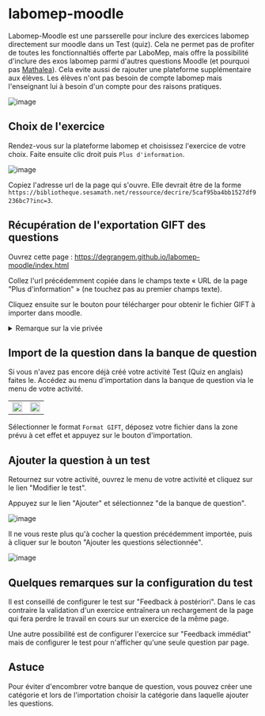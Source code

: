 # labomep-moodle
 
Labomep-Moodle est une parsserelle pour inclure des exercices labomep directement sur moodle dans un Test (quiz).
Cela ne permet pas de profiter de toutes les fonctionnaltiés offerte par LaboMep, mais offre la possibilité d'inclure des exos labomep parmi d'autres questions Moodle (et pourquoi pas [Mathalea](https://coopmaths.fr/mathalea.html?v=moodle&z=1)). Cela evite aussi de rajouter une plateforme supplémentaire aux élèves.
Les élèves n'ont pas besoin de compte labomep mais l'enseignant lui à besoin d'un compte pour des raisons pratiques.

![image](https://user-images.githubusercontent.com/53106394/176482767-e8a2debd-9f5e-470a-9ef0-eacded540fe0.png)

## Choix de l'exercice

Rendez-vous sur la plateforme labomep et choisissez l'exercice de votre choix. Faite ensuite clic droit puis `Plus d'information`.

![image](https://user-images.githubusercontent.com/53106394/176483383-5950e3d8-8ff7-4d18-b09d-81b6ba64d685.png)

Copiez l'adresse url de la page qui s'ouvre. Elle devrait être de la forme `https://bibliotheque.sesamath.net/ressource/decrire/5caf95ba4bb1527df9236bc7?inc=3`.

## Récupération de l'exportation GIFT des questions

Ouvrez cette page : https://degrangem.github.io/labomep-moodle/index.html

Collez l'url précédemment copiée dans le champs texte « URL de la page "Plus d'information" » (ne touchez pas au premier champs texte).

Cliquez ensuite sur le bouton pour télécharger pour obtenir le fichier GIFT à importer dans moodle.

<details>
<summary>Remarque sur la vie privée</summary>
Une requête vers les serveurs de Github (Microsoft) sera effectuée à chaque chargement de la question.
Si vous souhaitez éviter cela, vous pouvez télécharger le fichier <a href="https://github.com/DegrangeM/labomep-moodle/raw/master/labomep-moodle.js">labomep-moodle.js</a> et l'héberger à l'emplacer de votre choix et modifier le champs associé sur la page de génération du GIFT. Cela demande cependant des compétences techniques.
</details>

## Import de la question dans la banque de question

Si vous n'avez pas encore déjà créé votre activité Test (Quiz en anglais) faites le.
Accédez au menu d'importation dans la banque de question via le menu de votre activité. 

<table><tr>
<td><img src="https://user-images.githubusercontent.com/53106394/155229742-27eaae9c-48e0-495a-84c5-7df740914796.png" width="100%" /></td>
<td><img src="https://user-images.githubusercontent.com/53106394/155229764-400df559-8af3-4ebf-adae-22d9fb4f3585.png" width="100%" /></td>
</tr></table>

Sélectionner le format  `Format GIFT`, déposez votre fichier dans la zone prévu à cet effet et appuyez sur le bouton d'importation.

## Ajouter la question à un test

Retournez sur votre activité, ouvrez le menu de votre activité et cliquez sur le lien "Modifier le test".

Appuyez sur le lien "Ajouter" et sélectionnez "de la banque de question".

![image](https://user-images.githubusercontent.com/53106394/155230688-fe9fabf4-00d8-4ea8-b8bb-053b50db99a4.png)

Il ne vous reste plus qu'à cocher la question précédemment importée, puis à cliquer sur le bouton "Ajouter les questions sélectionnée".

![image](https://user-images.githubusercontent.com/53106394/155233063-d9bdf5a1-39dd-4b68-bf3a-6e4546f5ab7b.png)

## Quelques remarques sur la configuration du test

Il est conseillé de configurer le test sur "Feedback à postériori". Dans le cas contraire la validation d'un exercice entraînera un rechargement de la page qui fera perdre le travail en cours sur un exercice de la même page.

Une autre possibilité est de configurer l'exercice sur "Feedback immédiat" mais de configurer le test pour n'afficher qu'une seule question par page.

## Astuce

Pour éviter d'encombrer votre banque de question, vous pouvez créer une catégorie et lors de l'importation choisir la catégorie dans laquelle ajouter les questions.

